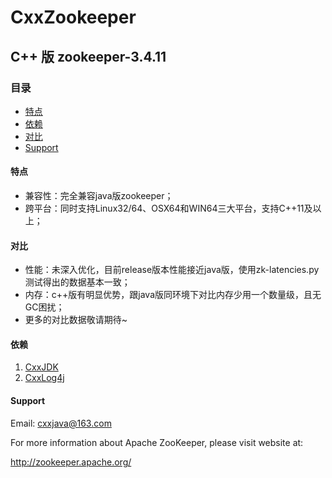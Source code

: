 # CxxZookeeper

## C++ 版 zookeeper-3.4.11

### 目录
- [特点](#特点)
- [依赖](#依赖)
- [对比](#对比)
- [Support](#support)

#### 特点
* 兼容性：完全兼容java版zookeeper；
* 跨平台：同时支持Linux32/64、OSX64和WIN64三大平台，支持C++11及以上；

#### 对比
* 性能：未深入优化，目前release版本性能接近java版，使用zk-latencies.py测试得出的数据基本一致；
* 内存：c++版有明显优势，跟java版同环境下对比内存少用一个数量级，且无GC困扰；
* 更多的对比数据敬请期待~

#### 依赖
1. [CxxJDK](https://github.com/cxxjava/CxxJDK)
3. [CxxLog4j](https://github.com/cxxjava/CxxLog4j)

#### Support
Email: [cxxjava@163.com](mailto:cxxjava@163.com)



For more information about Apache ZooKeeper, please visit website at:

<http://zookeeper.apache.org/>

